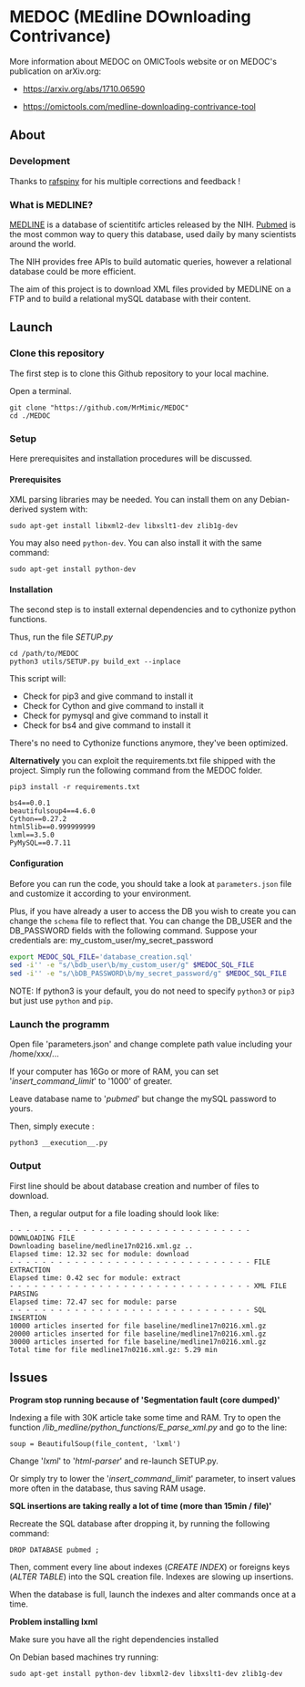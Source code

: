# MEDOC (MEdline DOwnloading Contrivance)

More information about MEDOC on OMICTools website or on MEDOC's publication on arXiv.org:

* https://arxiv.org/abs/1710.06590

* https://omictools.com/medline-downloading-contrivance-tool


## About

### Development

Thanks to [rafspiny](https://github.com/rafspiny) for his multiple corrections and feedback !

### What is MEDLINE?

[MEDLINE](https://www.nlm.nih.gov/bsd/pmresources.html) is a database of scientitifc articles released by the NIH. [Pubmed](https://www.ncbi.nlm.nih.gov/pubmed/) is the most common way to query this database, used daily by many scientists around the world.

The NIH provides free APIs to build automatic queries, however a relational database could be more efficient.

The aim of this project is to download XML files provided by MEDLINE on a FTP and to build a relational mySQL database with their content.


## Launch

### Clone this repository

The first step is to clone this Github repository to your local machine.

Open a terminal.

	git clone "https://github.com/MrMimic/MEDOC"
	cd ./MEDOC

### Setup

Here prerequisites and installation procedures will be discussed.

#### Prerequisites 

XML parsing libraries may be needed. You can install them on any Debian-derived system with:

	sudo apt-get install libxml2-dev libxslt1-dev zlib1g-dev

You may also need `python-dev`. You can also install it with the same command:

	sudo apt-get install python-dev

#### Installation

The second step is to install external dependencies and to cythonize python functions.

Thus, run the file *SETUP.py*

	cd /path/to/MEDOC
	python3 utils/SETUP.py build_ext --inplace

This script will:

* Check for pip3 and give command to install it
* Check for Cython and give command to install it
* Check for pymysql and give command to install it
* Check for bs4 and give command to install it

There's no need to Cythonize functions anymore, they've been optimized.

**Alternatively** you can exploit the requirements.txt file shipped with the project.
Simply run the following command from the MEDOC folder.

	pip3 install -r requirements.txt

	bs4==0.0.1
	beautifulsoup4==4.6.0
	Cython==0.27.2
	html5lib==0.999999999
	lxml==3.5.0
	PyMySQL==0.7.11

#### Configuration

Before you can run the code, you should take a look at `parameters.json` file and customize it according to your 
environment.

Plus, if you have already a user to access the DB you wish to create you can change the `schema` file to reflect that.
You can change the DB_USER and the DB_PASSWORD fields with the following command.
Suppose your credentials are: my_custom_user/my_secret_password

```bash
export MEDOC_SQL_FILE='database_creation.sql'
sed -i'' -e "s/\bdb_user\b/my_custom_user/g" $MEDOC_SQL_FILE
sed -i'' -e "s/\bDB_PASSWORD\b/my_secret_password/g" $MEDOC_SQL_FILE
```

NOTE: If python3 is your default, you do not need to specify `python3` or `pip3` but just use `python` and `pip`.

### Launch the programm

Open file 'parameters.json' and change complete path value including your /home/xxx/...

If your computer has 16Go or more of RAM, you can set '_insert_command_limit_' to '1000' of greater.

Leave database name to '_pubmed_' but change the mySQL password to yours.

Then, simply execute :

	python3 __execution__.py 

	
### Output

First line should be about database creation and number of files to download.

Then, a regular output for a file loading should look like:

	- - - - - - - - - - - - - - - - - - - - - - - - - - - - - - DOWNLOADING FILE
	Downloading baseline/medline17n0216.xml.gz ..
	Elapsed time: 12.32 sec for module: download
	- - - - - - - - - - - - - - - - - - - - - - - - - - - - - - FILE EXTRACTION
	Elapsed time: 0.42 sec for module: extract
	- - - - - - - - - - - - - - - - - - - - - - - - - - - - - - XML FILE PARSING
	Elapsed time: 72.47 sec for module: parse
	- - - - - - - - - - - - - - - - - - - - - - - - - - - - - - SQL INSERTION
	10000 articles inserted for file baseline/medline17n0216.xml.gz
	20000 articles inserted for file baseline/medline17n0216.xml.gz
	30000 articles inserted for file baseline/medline17n0216.xml.gz
	Total time for file medline17n0216.xml.gz: 5.29 min



## Issues

__Program stop running because of 'Segmentation fault (core dumped)'__

Indexing a file with 30K article take some time and RAM. Try to open the function _/lib_medline/python_functions/E_parse_xml.py_ and go to the line:

	soup = BeautifulSoup(file_content, 'lxml')

Change '_lxml_' to '_html-parser_' and re-launch SETUP.py.

Or simply try to lower the '_insert_command_limit_' parameter, to insert values more often in the database, thus saving RAM usage.


__SQL insertions are taking really a lot of time (more than 15min / file)'__

Recreate the SQL database after dropping it, by running the following command:

	DROP DATABASE pubmed ;

Then, comment every line about indexes (_CREATE INDEX_) or foreigns keys (_ALTER TABLE_) into the SQL creation file. Indexes are slowing up insertions.

When the database is full, launch the indexes and alter commands once at a time.

__Problem installing lxml__

Make sure you have all the right dependencies installed

On Debian based machines try running:

	sudo apt-get install python-dev libxml2-dev libxslt1-dev zlib1g-dev

